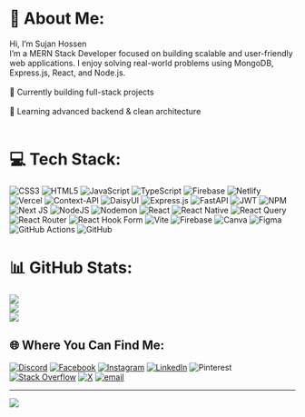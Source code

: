 # 💫 About Me:
Hi, I’m Sujan Hossen<br>I’m a MERN Stack Developer focused on building scalable and user-friendly web applications. I enjoy solving real-world problems using MongoDB, Express.js, React, and Node.js.<br><br>🔨 Currently building full-stack projects<br><br>🌱 Learning advanced backend & clean architecture<br><br>

# 💻 Tech Stack:
![CSS3](https://img.shields.io/badge/css3-%231572B6.svg?style=plastic&logo=css3&logoColor=white) ![HTML5](https://img.shields.io/badge/html5-%23E34F26.svg?style=plastic&logo=html5&logoColor=white) ![JavaScript](https://img.shields.io/badge/javascript-%23323330.svg?style=plastic&logo=javascript&logoColor=%23F7DF1E) ![TypeScript](https://img.shields.io/badge/typescript-%23007ACC.svg?style=plastic&logo=typescript&logoColor=white) ![Firebase](https://img.shields.io/badge/firebase-%23039BE5.svg?style=plastic&logo=firebase) ![Netlify](https://img.shields.io/badge/netlify-%23000000.svg?style=plastic&logo=netlify&logoColor=#00C7B7) ![Vercel](https://img.shields.io/badge/vercel-%23000000.svg?style=plastic&logo=vercel&logoColor=white) ![Context-API](https://img.shields.io/badge/Context--Api-000000?style=plastic&logo=react) ![DaisyUI](https://img.shields.io/badge/daisyui-5A0EF8?style=plastic&logo=daisyui&logoColor=white) ![Express.js](https://img.shields.io/badge/express.js-%23404d59.svg?style=plastic&logo=express&logoColor=%2361DAFB) ![FastAPI](https://img.shields.io/badge/FastAPI-005571?style=plastic&logo=fastapi) ![JWT](https://img.shields.io/badge/JWT-black?style=plastic&logo=JSON%20web%20tokens) ![NPM](https://img.shields.io/badge/NPM-%23CB3837.svg?style=plastic&logo=npm&logoColor=white) ![Next JS](https://img.shields.io/badge/Next-black?style=plastic&logo=next.js&logoColor=white) ![NodeJS](https://img.shields.io/badge/node.js-6DA55F?style=plastic&logo=node.js&logoColor=white) ![Nodemon](https://img.shields.io/badge/NODEMON-%23323330.svg?style=plastic&logo=nodemon&logoColor=%BBDEAD) ![React](https://img.shields.io/badge/react-%2320232a.svg?style=plastic&logo=react&logoColor=%2361DAFB) ![React Native](https://img.shields.io/badge/react_native-%2320232a.svg?style=plastic&logo=react&logoColor=%2361DAFB) ![React Query](https://img.shields.io/badge/-React%20Query-FF4154?style=plastic&logo=react%20query&logoColor=white) ![React Router](https://img.shields.io/badge/React_Router-CA4245?style=plastic&logo=react-router&logoColor=white) ![React Hook Form](https://img.shields.io/badge/React%20Hook%20Form-%23EC5990.svg?style=plastic&logo=reacthookform&logoColor=white) ![Vite](https://img.shields.io/badge/vite-%23646CFF.svg?style=plastic&logo=vite&logoColor=white) ![Firebase](https://img.shields.io/badge/firebase-a08021?style=plastic&logo=firebase&logoColor=ffcd34) ![Canva](https://img.shields.io/badge/Canva-%2300C4CC.svg?style=plastic&logo=Canva&logoColor=white) ![Figma](https://img.shields.io/badge/figma-%23F24E1E.svg?style=plastic&logo=figma&logoColor=white) ![GitHub Actions](https://img.shields.io/badge/github%20actions-%232671E5.svg?style=plastic&logo=githubactions&logoColor=white) ![GitHub](https://img.shields.io/badge/github-%23121011.svg?style=plastic&logo=github&logoColor=white)
# 📊 GitHub Stats:
![](https://github-readme-stats.vercel.app/api?username=MdAkramHossenSujan&theme=dark&hide_border=false&include_all_commits=true&count_private=false)<br/>
![](https://nirzak-streak-stats.vercel.app/?user=MdAkramHossenSujan&theme=dark&hide_border=false)<br/>
![](https://github-readme-stats.vercel.app/api/top-langs/?username=MdAkramHossenSujan&theme=dark&hide_border=false&include_all_commits=true&count_private=false&layout=compact)

## 🌐 Where You Can Find Me:
[![Discord](https://img.shields.io/badge/Discord-%237289DA.svg?logo=discord&logoColor=white)](https://discord.gg/https://discord.gg/3ZbKdPwH) [![Facebook](https://img.shields.io/badge/Facebook-%231877F2.svg?logo=Facebook&logoColor=white)](https://facebook.com/https://www.facebook.com/sujan.hossen.2003) [![Instagram](https://img.shields.io/badge/Instagram-%23E4405F.svg?logo=Instagram&logoColor=white)](https://instagram.com/https://www.instagram.com/sujan.hossen.2003/) [![LinkedIn](https://img.shields.io/badge/LinkedIn-%230077B5.svg?logo=linkedin&logoColor=white)](https://linkedin.com/in/https://www.linkedin.com/in/akram-hossen-29872a30a/) ![Pinterest](https://img.shields.io/badge/Pinterest-%23E60023.svg?logo=Pinterest&logoColor=white) [![Stack Overflow](https://img.shields.io/badge/-Stackoverflow-FE7A16?logo=stack-overflow&logoColor=white)](https://stackoverflow.com/users/29291995) [![X](https://img.shields.io/badge/X-black.svg?logo=X&logoColor=white)](https://x.com/https://x.com/mdahsujan) [![email](https://img.shields.io/badge/Email-D14836?logo=gmail&logoColor=white)](mailto:sujanban223@gmail.com) 

---
[![](https://visitcount.itsvg.in/api?id=MdAkramHossenSujan&icon=0&color=0)](https://visitcount.itsvg.in)

<!-- Proudly created with GPRM ( https://gprm.itsvg.in ) -->
